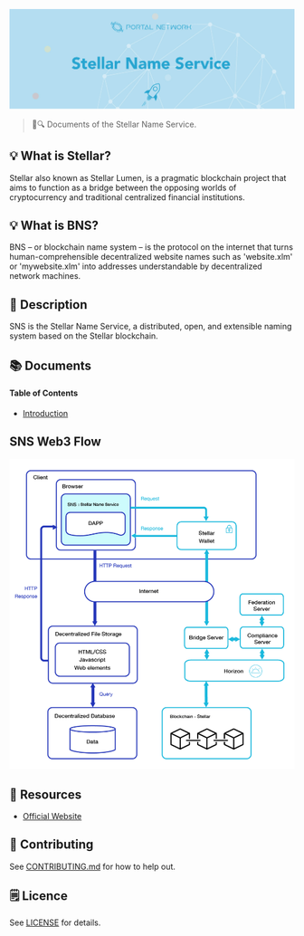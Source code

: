 ![Stellar Name Service](./assets/title.jpg)

> 📖🔍 Documents of the Stellar Name Service.

## 💡 What is Stellar?
Stellar also known as Stellar Lumen, is a pragmatic blockchain project that aims to function as a bridge between the opposing worlds of cryptocurrency and traditional centralized financial institutions.

## 💡 What is BNS?
BNS – or blockchain name system – is the protocol on the internet that turns human-comprehensible decentralized website names such as 'website.xlm' or 'mywebsite.xlm' into addresses understandable by decentralized network machines.

## 📝 Description
SNS is the Stellar Name Service, a distributed, open, and extensible naming system based on the Stellar blockchain. 

## 📚 Documents

#### Table of Contents
- [Introduction](./docs/INTRODUCTION.md)

## SNS Web3 Flow
![Web3](./assets/web3-stellar.png)

## 🔗 Resources
- [Official Website](https://www.stellar.org/)

## 📣 Contributing
See [CONTRIBUTING.md](./CONTRIBUTING.md) for how to help out.

## 🗒 Licence
See [LICENSE](./LICENSE) for details.
